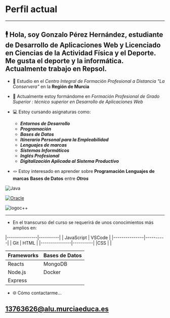 # Perfil actual
---

## 🕴️ Hola, soy Gonzalo Pérez Hernández, estudiante de Desarrollo de Aplicaciones Web y Licenciado en Ciencias de la Actividad Física y el Deporte. Me gusta el deporte y la informática. Actualmente trabajo en Repsol.

- 🏫 Estudio en el *Centro Integral de Formación Profesional a Distancia "La Conservera"* en la   **Región de Murcia**
	
- 📖 Actualmente estoy formándome en *Formación Profesional de Grado Superior : técnico superior en Desarrollo de Aplicaciones Web*

- 💻 Estoy cursando asignaturas como:

	- ***Entornos de Desarrollo***
	- ***Programación***
	- ***Bases de Datos***
	- ***Itinerario Personal para la Empleabilidad***
	- ***Lenguajes de marcas***
	- ***Sistemas Informáticos***
	- ***Inglés Profesional***
	- ***Digitalización Aplicada al Sistema Productivo***

- 🪢 Estoy interesado en aprender sobre **Programación** **Lenguajes de marcas** **Bases de Datos** entre ***Otros***

![Java](https://worldvectorlogo.com/es/logo/oracle-logo-1)

[![Oracle](oracle-logo-1)](https://github.com/Gonzalo-Perez-1988/logos/issues/2#issue-2618573676)

![logoc++](https://github.com/user-attachments/assets/c2841c3f-7215-4b86-b28b-3c903590ed71)



---

- En el transcurso del curso se requerirá de unos conocimientos más amplios en:


|---------------|----------|
| JavaScript    | VSCode   |
|---------------|----------|
| Git           | HTML     |
|---------------|----------|
|CSS            |          |




| Frameworks | Bases de Datos|
|------------|---------------|
| Reacts     | MongoDB       |
| Node.js    | Docker        |
| Express    |               |



- 🌐 Cómo contactarme...
## 13763626@alu.murciaeduca.es

